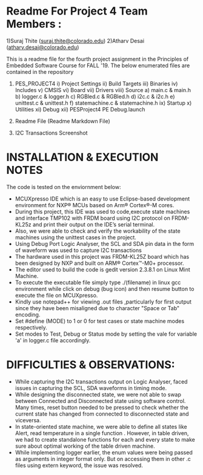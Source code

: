 # Readme For Project 4 Team Members :
1)Suraj Thite (suraj.thite@colorado.edu)
2)Atharv Desai (atharv.desai@colorado.edu)

This is a readme file for the fourth project assignment in the Principles of Embedded Software Course for FALL '19. 
The below enumerated files are contained in the repository 
1) PES_PROJECT4 
i) Project Settings 
ii) Build Targets 
iii) Binaries 
iv) Includes 
v) CMSIS 
vi) Board 
vii) Drivers 
viii) Source a) main.c & main.h 
             b) logger.c & logger.h 
             c) RGBled.c & RGBled.h 
             d) i2c.c & i2c.h 
             e) unittest.c & unittest.h 
             f) statemachine.c & statemachine.h 
ix) Startup 
x) Utilities 
xi) Debug 
xii) PESProject4 PE Debug.launch

2) Readme File (Readme Markdown File)

3) I2C Transactions Screenshot

# INSTALLATION & EXECUTION NOTES 

The code is tested on the enviornment below:

* MCUXpresso IDE which is an easy to use Eclipse-based development environment for NXP® MCUs based on Arm® Cortex®-M cores.
* During this project, this IDE was used to code,execute state machines and interface TMP102 with FRDM board using I2C protocol on FRDM-KL25z and print their output on the IDE’s serial terminal.
* Also, we were able to check and verify the workability of the state machines using the unittest cases in the project.
* Using Debug Port Logic Analyser, the SCL and SDA pin data in the form of  waveform was used to capture I2C transactions 
* The hardware used in this project was FRDM-KL25Z board which has been designed by NXP and built on ARM® Cortex™-M0+ processor.
* The editor used to build the code is gedit version 2.3.8.1 on Linux Mint Machine.
* To execute the executable file simply type ./(filename) in linux gcc environment while click on debug (bug icon) and then resume button to execute the file on MCUXpresso.
* Kindly use notepad++ for viewing .out files ,particularly for first output since they have been misaligned due to character "Space or Tab" encoding.
* Set #define (MODE) to 1 or 0 for test cases or state machine modes  respectively.
* Set modes to Test, Debug or Status mode by setting the vale for variable 'a'  in logger.c file accordingly.  

# DIFFICULTIES & OBSERVATIONS:

* While capturing the I2C transactions output on Logic Analyser, faced issues in capturing the SCL, SDA waveforms in timing mode.
* While designing the disconnected state, we were not able to swap between Connected and Disconnected state using software control. Many times, reset button needed to be pressed to check whether the current state has changed from connected to disconnected state and viceversa.
* In state-oriented state machine, we were able to define all states like Alert, read temperature in a single function . However, in table driven, we had to create standalone functions for each and every state to make sure about optimal working of the table driven machine.
* While implementing logger earlier, the enum values were being passed as arguments in integer format only. But on accessing them in other .c files using extern keyword, the issue was resolved.
